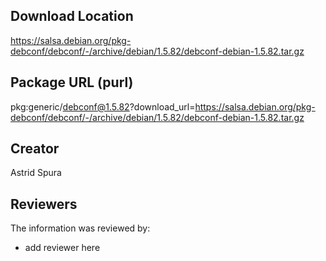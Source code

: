 ## Download Location

https://salsa.debian.org/pkg-debconf/debconf/-/archive/debian/1.5.82/debconf-debian-1.5.82.tar.gz

## Package URL (purl)

pkg:generic/debconf@1.5.82?download_url=https://salsa.debian.org/pkg-debconf/debconf/-/archive/debian/1.5.82/debconf-debian-1.5.82.tar.gz

## Creator

Astrid Spura

## Reviewers

The information was reviewed by:

* add reviewer here
